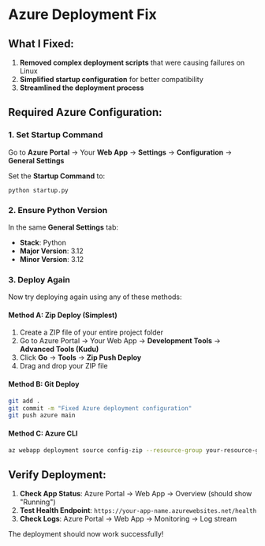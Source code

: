 # Azure Deployment Fix

## What I Fixed:

1. **Removed complex deployment scripts** that were causing failures on Linux
2. **Simplified startup configuration** for better compatibility
3. **Streamlined the deployment process**

## Required Azure Configuration:

### 1. Set Startup Command

Go to **Azure Portal** → Your **Web App** → **Settings** → **Configuration** → **General Settings**

Set the **Startup Command** to:
```
python startup.py
```

### 2. Ensure Python Version

In the same **General Settings** tab:
- **Stack**: Python
- **Major Version**: 3.12
- **Minor Version**: 3.12

### 3. Deploy Again

Now try deploying again using any of these methods:

#### Method A: Zip Deploy (Simplest)
1. Create a ZIP file of your entire project folder
2. Go to Azure Portal → Your Web App → **Development Tools** → **Advanced Tools (Kudu)**
3. Click **Go** → **Tools** → **Zip Push Deploy**
4. Drag and drop your ZIP file

#### Method B: Git Deploy
```bash
git add .
git commit -m "Fixed Azure deployment configuration"
git push azure main
```

#### Method C: Azure CLI
```bash
az webapp deployment source config-zip --resource-group your-resource-group --name your-web-app-name --src project.zip
```

## Verify Deployment:

1. **Check App Status**: Azure Portal → Web App → Overview (should show "Running")
2. **Test Health Endpoint**: `https://your-app-name.azurewebsites.net/health`
3. **Check Logs**: Azure Portal → Web App → Monitoring → Log stream

The deployment should now work successfully!